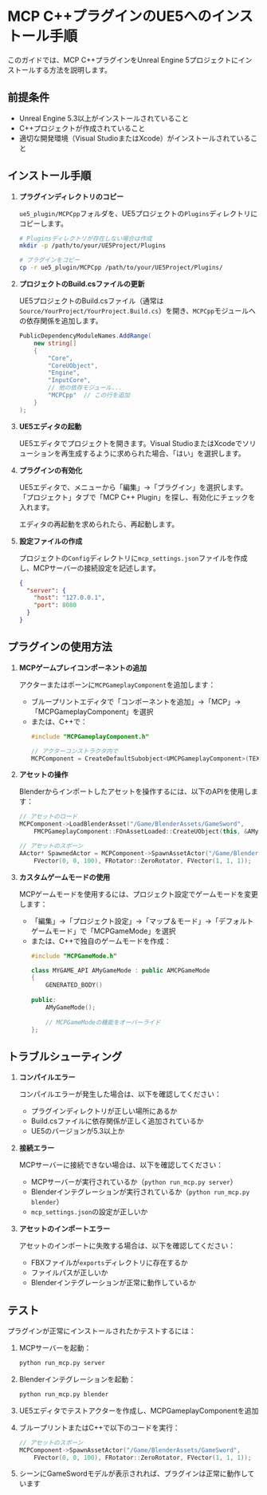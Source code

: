 # MCP C++プラグインのUE5へのインストール手順

このガイドでは、MCP C++プラグインをUnreal Engine 5プロジェクトにインストールする方法を説明します。

## 前提条件

- Unreal Engine 5.3以上がインストールされていること
- C++プロジェクトが作成されていること
- 適切な開発環境（Visual StudioまたはXcode）がインストールされていること

## インストール手順

1. **プラグインディレクトリのコピー**

   `ue5_plugin/MCPCpp`フォルダを、UE5プロジェクトの`Plugins`ディレクトリにコピーします。
   
   ```bash
   # Pluginsディレクトリが存在しない場合は作成
   mkdir -p /path/to/your/UE5Project/Plugins
   
   # プラグインをコピー
   cp -r ue5_plugin/MCPCpp /path/to/your/UE5Project/Plugins/
   ```

2. **プロジェクトのBuild.csファイルの更新**

   UE5プロジェクトのBuild.csファイル（通常は`Source/YourProject/YourProject.Build.cs`）を開き、`MCPCpp`モジュールへの依存関係を追加します。
   
   ```csharp
   PublicDependencyModuleNames.AddRange(
       new string[]
       {
           "Core",
           "CoreUObject",
           "Engine",
           "InputCore",
           // 他の依存モジュール...
           "MCPCpp"  // この行を追加
       }
   );
   ```

3. **UE5エディタの起動**

   UE5エディタでプロジェクトを開きます。Visual StudioまたはXcodeでソリューションを再生成するように求められた場合、「はい」を選択します。

4. **プラグインの有効化**

   UE5エディタで、メニューから「編集」→「プラグイン」を選択します。
   「プロジェクト」タブで「MCP C++ Plugin」を探し、有効化にチェックを入れます。
   
   エディタの再起動を求められたら、再起動します。

5. **設定ファイルの作成**

   プロジェクトの`Config`ディレクトリに`mcp_settings.json`ファイルを作成し、MCPサーバーの接続設定を記述します。
   
   ```json
   {
     "server": {
       "host": "127.0.0.1",
       "port": 8080
     }
   }
   ```

## プラグインの使用方法

1. **MCPゲームプレイコンポーネントの追加**

   アクターまたはポーンに`MCPGameplayComponent`を追加します：
   
   - ブループリントエディタで「コンポーネントを追加」→「MCP」→「MCPGameplayComponent」を選択
   - または、C++で：
     ```cpp
     #include "MCPGameplayComponent.h"
     
     // アクターコンストラクタ内で
     MCPComponent = CreateDefaultSubobject<UMCPGameplayComponent>(TEXT("MCPComponent"));
     ```

2. **アセットの操作**

   Blenderからインポートしたアセットを操作するには、以下のAPIを使用します：
   
   ```cpp
   // アセットのロード
   MCPComponent->LoadBlenderAsset("/Game/BlenderAssets/GameSword", 
       FMCPGameplayComponent::FOnAssetLoaded::CreateUObject(this, &AMyActor::OnAssetLoaded));
   
   // アセットのスポーン
   AActor* SpawnedActor = MCPComponent->SpawnAssetActor("/Game/BlenderAssets/GameSword", 
       FVector(0, 0, 100), FRotator::ZeroRotator, FVector(1, 1, 1));
   ```

3. **カスタムゲームモードの使用**

   MCPゲームモードを使用するには、プロジェクト設定でゲームモードを変更します：
   
   - 「編集」→「プロジェクト設定」→「マップ＆モード」→「デフォルトゲームモード」で「MCPGameMode」を選択
   - または、C++で独自のゲームモードを作成：
     ```cpp
     #include "MCPGameMode.h"
     
     class MYGAME_API AMyGameMode : public AMCPGameMode
     {
         GENERATED_BODY()
         
     public:
         AMyGameMode();
         
         // MCPGameModeの機能をオーバーライド
     };
     ```

## トラブルシューティング

1. **コンパイルエラー**

   コンパイルエラーが発生した場合は、以下を確認してください：
   
   - プラグインディレクトリが正しい場所にあるか
   - Build.csファイルに依存関係が正しく追加されているか
   - UE5のバージョンが5.3以上か

2. **接続エラー**

   MCPサーバーに接続できない場合は、以下を確認してください：
   
   - MCPサーバーが実行されているか（`python run_mcp.py server`）
   - Blenderインテグレーションが実行されているか（`python run_mcp.py blender`）
   - `mcp_settings.json`の設定が正しいか

3. **アセットのインポートエラー**

   アセットのインポートに失敗する場合は、以下を確認してください：
   
   - FBXファイルが`exports`ディレクトリに存在するか
   - ファイルパスが正しいか
   - Blenderインテグレーションが正常に動作しているか

## テスト

プラグインが正常にインストールされたかテストするには：

1. MCPサーバーを起動：
   ```bash
   python run_mcp.py server
   ```

2. Blenderインテグレーションを起動：
   ```bash
   python run_mcp.py blender
   ```

3. UE5エディタでテストアクターを作成し、MCPGameplayComponentを追加

4. ブループリントまたはC++で以下のコードを実行：
   ```cpp
   // アセットのスポーン
   MCPComponent->SpawnAssetActor("/Game/BlenderAssets/GameSword", 
       FVector(0, 0, 100), FRotator::ZeroRotator, FVector(1, 1, 1));
   ```

5. シーンにGameSwordモデルが表示されれば、プラグインは正常に動作しています 
